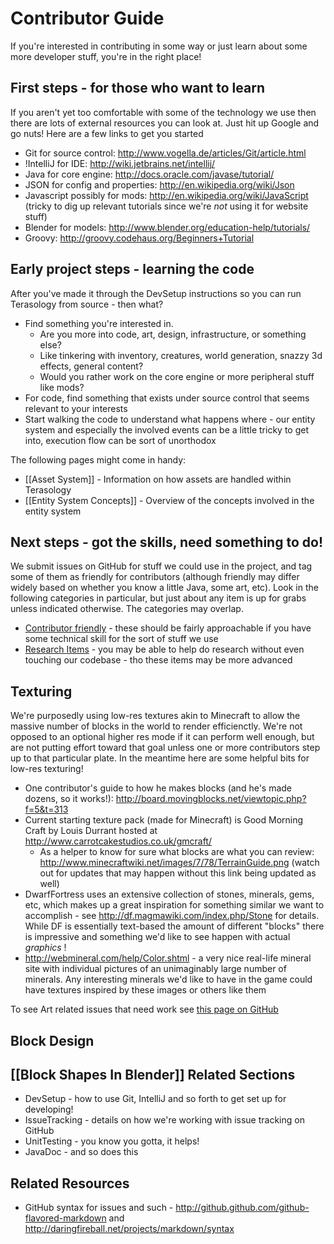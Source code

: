 Contributor Guide
=================
If you're interested in contributing in some way or just learn about some more developer stuff, you're in the right place!

First steps - for those who want to learn
-----------------------------------------

If you aren't yet too comfortable with some of the technology we use then there are lots of external resources you can look at. Just hit up Google and go nuts! Here are a few links to get you started

   * Git for source control: http://www.vogella.de/articles/Git/article.html
   * !IntelliJ for IDE: http://wiki.jetbrains.net/intellij/
   * Java for core engine: http://docs.oracle.com/javase/tutorial/
   * JSON for config and properties: http://en.wikipedia.org/wiki/Json
   * Javascript possibly for mods: http://en.wikipedia.org/wiki/JavaScript (tricky to dig up relevant tutorials since we're _not_ using it for website stuff)
   * Blender for models: http://www.blender.org/education-help/tutorials/
   * Groovy: http://groovy.codehaus.org/Beginners+Tutorial

Early project steps - learning the code
---------------------------------------

After you've made it through the DevSetup instructions so you can run Terasology from source - then what?

   * Find something you're interested in. 
      * Are you more into code, art, design, infrastructure, or something else?
      * Like tinkering with inventory, creatures, world generation, snazzy 3d effects, general content?
      * Would you rather work on the core engine or more peripheral stuff like mods?
   * For code, find something that exists under source control that seems relevant to your interests
   * Start walking the code to understand what happens where - our entity system and especially the involved events can be a little tricky to get into, execution flow can be sort of unorthodox

The following pages might come in handy:

* [[Asset System]] - Information on how assets are handled within Terasology
* [[Entity System Concepts]] - Overview of the concepts involved in the entity system

Next steps - got the skills, need something to do!
--------------------------------------------------

We submit issues on GitHub for stuff we could use in the project, and tag some of them as friendly for contributors (although friendly may differ widely based on whether you know a little Java, some art, etc). Look in the following categories in particular, but just about any item is up for grabs unless indicated otherwise. The categories may overlap.

* [Contributor friendly](https://github.com/MovingBlocks/Terasology/issues?labels=Contributor-friendly&sort=created&direction=desc&state=open&page=1&milestone=1) - these should be fairly approachable if you have some technical skill for the sort of stuff we use
* [Research Items](https://github.com/MovingBlocks/Terasology/issues?labels=Research&sort=created&direction=desc&state=open&page=1&milestone=1) - you may be able to help do research without even touching our codebase - tho these items may be more advanced

Texturing
---------

We're purposedly using low-res textures akin to Minecraft to allow the massive number of blocks in the world to render efficienctly. We're not opposed to an optional higher res mode if it can perform well enough, but are not putting effort toward that goal unless one or more contributors step up to that particular plate. In the meantime here are some helpful bits for low-res texturing!

   * One contributor's guide to how he makes blocks (and he's made dozens, so it works!): http://board.movingblocks.net/viewtopic.php?f=5&t=313
   * Current starting texture pack (made for Minecraft) is Good Morning Craft by Louis Durrant hosted at http://www.carrotcakestudios.co.uk/gmcraft/ 
      * As a helper to know for sure what blocks are what you can review: <a href="http://www.minecraftwiki.net/images/7/78/TerrainGuide.png">http://www.minecraftwiki.net/images/7/78/TerrainGuide.png</a> (watch out for updates that may happen without this link being updated as well)
   * DwarfFortress uses an extensive collection of stones, minerals, gems, etc, which makes up a great inspiration for something similar we want to accomplish - see http://df.magmawiki.com/index.php/Stone for details. While DF is essentially text-based the amount of different "blocks" there is impressive and something we'd like to see happen with actual _graphics_ !
   * http://webmineral.com/help/Color.shtml - a very nice real-life mineral site with individual pictures of an unimaginably large number of minerals. Any interesting minerals we'd like to have in the game could have textures inspired by these images or others like them

To see Art related issues that need work see [this page on GitHub](https://github.com/MovingBlocks/Terasology/issues?labels=Art&sort=created&direction=desc&state=open&page=1&milestone=1)

Block Design
------------

[[Block Shapes In Blender]]
Related Sections
----------------

   * DevSetup - how to use Git, IntelliJ and so forth to get set up for developing!
   * IssueTracking - details on how we're working with issue tracking on GitHub
   * UnitTesting - you know you gotta, it helps!
   * JavaDoc - and so does this

Related Resources
-----------------

   * GitHub syntax for issues and such - http://github.github.com/github-flavored-markdown and http://daringfireball.net/projects/markdown/syntax
